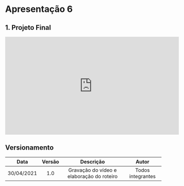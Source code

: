 # Apresentação 6

## 1. Projeto Final

<div align="center">
    <iframe width="560" height="315" src="https://www.youtube.com/embed/ADEj6XAb8E4" frameborder="0" allow="accelerometer; autoplay; clipboard-write; encrypted-media; gyroscope; picture-in-picture" allowfullscreen></iframe></iframe>
</div>

## Versionamento

|    Data    | Versão |            Descrição             |      Autor      |
| :--------: | :----: | :------------------------------: | :-------------: |
| 30/04/2021 |  1.0   |  Gravação do vídeo e elaboração do roteiro |Todos integrantes|